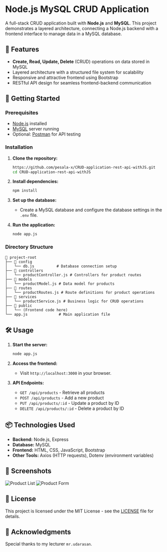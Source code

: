 # Node.js MySQL CRUD Application

A full-stack CRUD application built with **Node.js** and **MySQL**. This project demonstrates a layered architecture, connecting a Node.js backend with a frontend interface to manage data in a MySQL database.

## 📝 Features

- **Create, Read, Update, Delete** (CRUD) operations on data stored in MySQL
- Layered architecture with a structured file system for scalability
- Responsive and attractive frontend using Bootstrap
- RESTful API design for seamless frontend-backend communication

## 🚀 Getting Started

### Prerequisites

- [Node.js](https://nodejs.org/) installed
- [MySQL](https://www.mysql.com/) server running
- Optional: [Postman](https://www.postman.com/) for API testing

### Installation

1. **Clone the repository:**
   ```bash
   https://github.com/pesala-x/CRUD-application-rest-api-withJS.git
   cd CRUD-application-rest-api-withJS
   ```

2. **Install dependencies:**
   ```bash
   npm install
   ```

3. **Set up the database:**

   - Create a MySQL database and configure the database settings in the `.env` file.

4. **Run the application:**
   ```bash
   node app.js
   ```

### Directory Structure

```
📂 project-root
├── 📂 config
│   └── db.js          # Database connection setup
├── 📂 controllers
│   └── productController.js # Controllers for product routes
├── 📂 models
│   └── productModel.js # Data model for products
├── 📂 routes
│   └── productRoutes.js # Route definitions for product operations
├── 📂 services
│   └── productService.js # Business logic for CRUD operations
├── 📂 public
│   └── (Frontend code here)
└── app.js              # Main application file
```

## 🛠️ Usage

1. **Start the server:**
   ```bash
   node app.js
   ```

2. **Access the frontend:**
   - Visit `http://localhost:3000` in your browser.

3. **API Endpoints:**

   - `GET /api/products` - Retrieve all products
   - `POST /api/products` - Add a new product
   - `PUT /api/products/:id` - Update a product by ID
   - `DELETE /api/products/:id` - Delete a product by ID

## 📦 Technologies Used

- **Backend:** Node.js, Express
- **Database:** MySQL
- **Frontend:** HTML, CSS, JavaScript, Bootstrap
- **Other Tools:** Axios (HTTP requests), Dotenv (environment variables)

## 🌟 Screenshots

![Product List](url-to-product-list-screenshot)
![Product Form](url-to-product-form-screenshot)

## 📄 License

This project is licensed under the MIT License - see the [LICENSE](LICENSE) file for details.

## 🙌 Acknowledgments

Special thanks to  my lecturer `mr.udarasan`.

